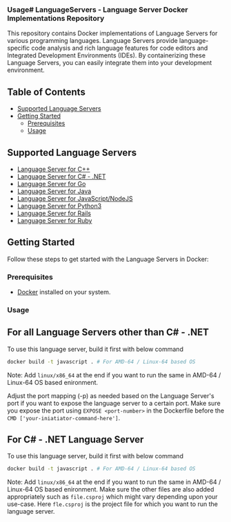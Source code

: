 ### Usage# LanguageServers - Language Server Docker Implementations Repository

This repository contains Docker implementations of Language Servers for various programming languages. Language Servers provide language-specific code analysis and rich language features for code editors and Integrated Development Environments (IDEs). By containerizing these Language Servers, you can easily integrate them into your development environment.

## Table of Contents

- [Supported Language Servers](#supported-language-servers)
- [Getting Started](#getting-started)
  - [Prerequisites](#prerequisites)
  - [Usage](#usage)

## Supported Language Servers

- [Language Server for C++](https://github.com/sandeshsalunkhegh/LanguageServers/tree/main/CPP)
- [Language Server for C# - .NET](https://github.com/sandeshsalunkhegh/LanguageServers/tree/main/CSharp)
- [Language Server for Go](https://github.com/sandeshsalunkhegh/LanguageServers/tree/main/Go)
- [Language Server for Java](https://github.com/sandeshsalunkhegh/LanguageServers/tree/main/Java)
- [Language Server for JavaScript/NodeJS](https://github.com/sandeshsalunkhegh/LanguageServers/tree/main/JavaScript)
- [Language Server for Python3](https://github.com/sandeshsalunkhegh/LanguageServers/tree/main/Python3)
- [Language Server for Rails](https://github.com/sandeshsalunkhegh/LanguageServers/tree/main/Rails)
- [Language Server for Ruby](https://github.com/sandeshsalunkhegh/LanguageServers/tree/main/Ruby)

## Getting Started

Follow these steps to get started with the Language Servers in Docker:

### Prerequisites

- [Docker](https://docs.docker.com/get-docker/) installed on your system.

### Usage

## For all Language Servers other than C# - .NET

To use this language server, build it first with below command
```bash
docker build -t javascript . # For AMD-64 / Linux-64 based OS
```
Note: Add `linux/x86_64` at the end if you want to run the same in AMD-64 / Linux-64 OS based enironment.

Adjust the port mapping (-p) as needed based on the Language Server's port if you want to expose the language server to a certain port.
Make sure you expose the port using `EXPOSE <port-number>` in the Dockerfile before the `CMD ['your-iniatiator-command-here']`.

## For C# - .NET Language Server

To use this language server, build it first with below command
```bash
docker build -t javascript . # For AMD-64 / Linux-64 based OS
```
Note: Add `linux/x86_64` at the end if you want to run the same in AMD-64 / Linux-64 OS based enironment.
Make sure the other files are also added appropriately such as `file.csproj` which might vary depending upon your use-case.
Here `fle.csproj` is the project file for which you want to run the language server.

